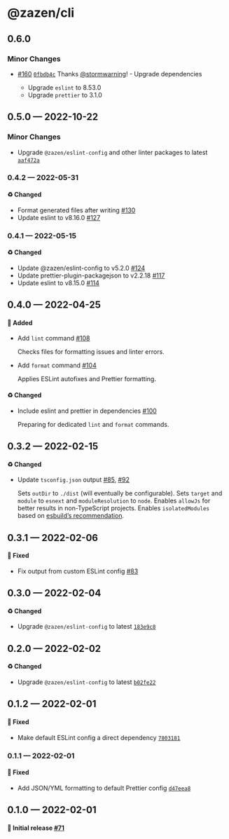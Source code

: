 # @zazen/cli

## 0.6.0

### Minor Changes

- [#160](https://github.com/stormwarning/zazen/pull/160) [`0fbdb4c`](https://github.com/stormwarning/zazen/commit/0fbdb4c6a8dcfc02fa96594ea7d04d9f6aa1e22d) Thanks [@stormwarning](https://github.com/stormwarning)! - Upgrade dependencies

  - Upgrade `eslint` to 8.53.0
  - Upgrade `prettier` to 3.1.0

## 0.5.0 — 2022-10-22

### Minor Changes

- Upgrade `@zazen/eslint-config` and other linter packages to latest [`aaf472a`](https://github.com/stormwarning/zazen/commit/aaf472a3cc999ef357566c0761e340f6b609c041)

### 0.4.2 — 2022-05-31

#### ♻️ Changed

- Format generated files after writing [#130](https://github.com/stormwarning/zazen/pull/130)
- Update eslint to v8.16.0 [#127](https://github.com/stormwarning/zazen/pull/127)

### 0.4.1 — 2022-05-15

#### ♻️ Changed

- Update @zazen/eslint-config to v5.2.0 [#124](https://github.com/stormwarning/zazen/pull/124)
- Update prettier-plugin-packagejson to v2.2.18 [#117](https://github.com/stormwarning/zazen/pull/117)
- Update eslint to v8.15.0 [#114](https://github.com/stormwarning/zazen/pull/114)

## 0.4.0 — 2022-04-25

#### 🎁 Added

- Add `lint` command [#108](https://github.com/stormwarning/zazen/pull/108)

  Checks files for formatting issues and linter errors.

- Add `format` command [#104](https://github.com/stormwarning/zazen/pull/104)

  Applies ESLint autofixes and Prettier formatting.

#### ♻️ Changed

- Include eslint and prettier in dependencies [#100](https://github.com/stormwarning/zazen/pull/100)

  Preparing for dedicated `lint` and `format` commands.

## 0.3.2 — 2022-02-15

#### ♻️ Changed

- Update `tsconfig.json` output [#85](https://github.com/stormwarning/zazen/pull/85), [#92](https://github.com/stormwarning/zazen/pull/92)

  Sets `outDir` to `./dist` (will eventually be configurable). Sets `target` and
  `module` to `esnext` and `moduleResolution` to `node`. Enables `allowJs` for
  better results in non-TypeScript projects. Enables `isolatedModules` based on
  [esbuild’s recommendation](https://esbuild.github.io/content-types/#isolated-modules).

## 0.3.1 — 2022-02-06

#### 🐛 Fixed

- Fix output from custom ESLint config [#83](https://github.com/stormwarning/zazen/pull/83)

## 0.3.0 — 2022-02-04

#### ♻️ Changed

- Upgrade `@zazen/eslint-config` to latest [`183e9c8`](https://github.com/stormwarning/zazen/commit/183e9c85c2beab2b0bfd06519910dc67d171abdd)

## 0.2.0 — 2022-02-02

#### ♻️ Changed

- Upgrade `@zazen/eslint-config` to latest [`b02fe22`](https://github.com/stormwarning/zazen/commit/b02fe225e8ca1081a8f7d9c6858a0fc6c88c3f8a)

## 0.1.2 — 2022-02-01

#### 🐛 Fixed

- Make default ESLint config a direct dependency [`7803181`](https://github.com/stormwarning/zazen/commit/780318175544b5001e63c8abd387837c058576f3)

### 0.1.1 — 2022-02-01

#### 🐛 Fixed

- Add JSON/YML formatting to default Prettier config [`d47eea8`](https://github.com/stormwarning/zazen/commit/d47eea8ef9353d7f323795da183b48ffcfc846ce)

## 0.1.0 — 2022-02-01

#### 🎉 Initial release [#71](https://github.com/stormwarning/zazen/pull/71)
